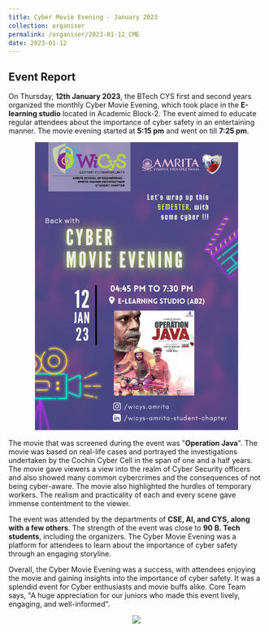 ```yaml
---
title: Cyber Movie Evening - January 2023
collection: organiser
permalink: /organiser/2023-01-12_CME
date: 2023-01-12
---
```


Event Report
-------------
On Thursday, <b>12th January 2023</b>, the BTech CYS first and second years organized the monthly Cyber Movie Evening, which took place in the <b>E-learning studio</b> located in Academic Block-2. The event aimed to educate regular attendees about the importance of cyber safety in an entertaining manner. The movie evening started at <b>5:15 pm</b> and went on till <b>7:25 pm</b>.

<p align = "center">  
<img src ="../images/CME_JAN_2023.png" width=400>
</p>

The movie that was screened during the event was "<b>Operation Java</b>". The movie was based on real-life cases and portrayed the investigations undertaken by the Cochin Cyber Cell in the span of one and a half years. The movie gave viewers a view into the realm of Cyber Security officers and also showed many common cybercrimes and the consequences of not being cyber-aware. The movie also highlighted the hurdles of temporary workers. The realism and practicality of each and every scene gave immense contentment to the viewer.

The event was attended by the departments of **CSE, AI, and CYS, along with a few others**. The strength of the event was close to **90** **B. Tech students**, including the organizers. The Cyber Movie Evening was a platform for attendees to learn about the importance of cyber safety through an engaging storyline.

Overall, the Cyber Movie Evening was a success, with attendees enjoying the movie and gaining insights into the importance of cyber safety. It was a splendid event for Cyber enthusiasts and movie buffs alike. Core Team says, "A huge appreciation for our juniors who made this event lively, engaging, and well-informed".

<p align = "center">  
<img src ="../images/CME_JAN_2023_GP.png" width=800>
</p>
